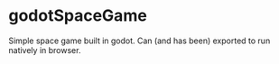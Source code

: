 # godotSpaceGame
Simple space game built in godot. Can (and has been) exported to run natively in browser.
